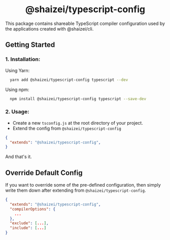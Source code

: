 <h1 align="center">@shaizei/typescript-config</h1>

<p>This package contains shareable TypeScript compiler configuration used by the applications created with @shaizei/cli.</p>

## Getting Started

### 1. Installation:

Using Yarn:

```sh
  yarn add @shaizei/typescript-config typescript --dev
```

Using npm:

```sh
  npm install @shaizei/typescript-config typescript --save-dev
```


### 2. Usage:

* Create a new `tsconfig.js` at the root directory of your project.
* Extend the config from `@shaizei/typescript-config`

```json
{
  "extends": "@shaizei/typescript-config",
}
```

And that's it.

## Override Default Config

If you want to override some of the pre-defined configuration, then simply write them down after extending from `@shaizei/typescript-config`.

```json
{
  "extends": "@shaizei/typescript-config",
  "compilerOptions": {
    ...
  },
  "exclude": [...],
  "include": [...]
}
```
